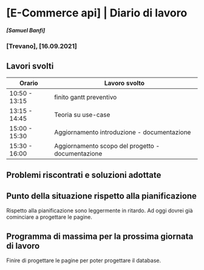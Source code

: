 # [E-Commerce api] | Diario di lavoro
##### [Samuel Banfi]
### [Trevano], [16.09.2021]

## Lavori svolti


| Orario | Lavoro svolto |
| ------ | ------------- |
| 10:50 - 13:15 | finito gantt preventivo |
| 13:15 - 14:45 | Teoria su use-case |
| 15:00 - 15:30 | Aggiornamento introduzione - documentazione |
| 15:30 - 16:00 | Aggiornamento scopo del progetto - documentazione |

##  Problemi riscontrati e soluzioni adottate
    
##  Punto della situazione rispetto alla pianificazione

Rispetto alla pianificazione sono leggermente in ritardo. 
Ad oggi dovrei già cominciare a progettare le pagine.

## Programma di massima per la prossima giornata di lavoro

Finire di progettare le pagine per poter progettare il database. 